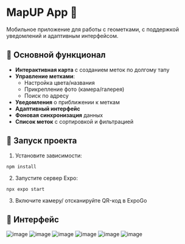 # MapUP App 📍

Мобильное приложение для работы с геометками, с поддержкой уведомлений и адаптивным интерфейсом.

## 🚀 Основной функционал
- **Интерактивная карта** с созданием меток по долгому тапу
- **Управление метками**:
  - Настройка цвета/названия
  - Прикрепление фото (камера/галерея)
  - Поиск по адресу
- **Уведомления** о приближении к меткам
- **Адаптивный интерфейс** 
- **Фоновая синхронизация** данных
- **Список меток** с сортировкой и фильтрацией

## 🚦 Запуск проекта

1. Установите зависимости:


```npm install```


2. Запустите сервер Expo:


```npx expo start```


3. Включите камеру/ отсканируйте QR-код в ExpoGo


## 🌟 Интерфейс

![image](https://github.com/user-attachments/assets/50d8bf62-1357-4139-84a9-1ae81f25ec73) 
![image](https://github.com/user-attachments/assets/8341b398-3e71-4bdb-afaf-88b33f1dfaa8)
![image](https://github.com/user-attachments/assets/f61f45e2-2a87-4d7e-9c71-653d9b6c1b40)
![image](https://github.com/user-attachments/assets/b0e97700-2152-4a01-81f7-a72aa0a2643b)
![image](https://github.com/user-attachments/assets/e6ad362b-a943-4181-83b4-bdf3aa85a9ac)
![image](https://github.com/user-attachments/assets/23feaf86-a3ec-4b9e-a844-52595fa15420)






